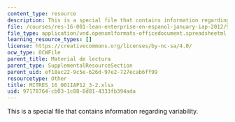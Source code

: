 ```yaml
---
content_type: resource
description: This is a special file that contains information regarding variability.
file: /courses/res-16-001-lean-enterprise-en-espanol-january-iap-2012/97178764cb031c888d814333fb394ada_MITRES_16_001IAP12_3-2.xlsx
file_type: application/vnd.openxmlformats-officedocument.spreadsheetml.sheet
learning_resource_types: []
license: https://creativecommons.org/licenses/by-nc-sa/4.0/
ocw_type: OCWFile
parent_title: Material de lectura
parent_type: SupplementalResourceSection
parent_uid: ef18ac22-9c5e-626d-97e2-727ecab6ff99
resourcetype: Other
title: MITRES_16_001IAP12_3-2.xlsx
uid: 97178764-cb03-1c88-8d81-4333fb394ada
---
```

This is a special file that contains information regarding variability.